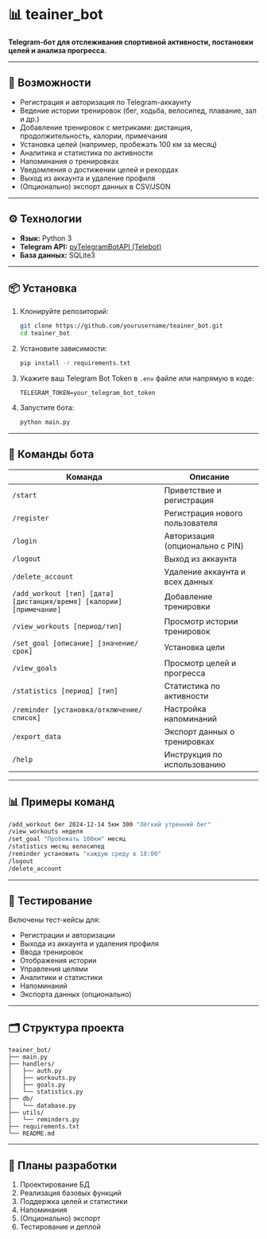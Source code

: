 # 📊 teainer_bot

**Telegram-бот для отслеживания спортивной активности, постановки целей и анализа прогресса.**

---

## 🚀 Возможности

- Регистрация и авторизация по Telegram-аккаунту  
- Ведение истории тренировок (бег, ходьба, велосипед, плавание, зал и др.)  
- Добавление тренировок с метриками: дистанция, продолжительность, калории, примечания  
- Установка целей (например, пробежать 100 км за месяц)  
- Аналитика и статистика по активности  
- Напоминания о тренировках  
- Уведомления о достижении целей и рекордах  
- Выход из аккаунта и удаление профиля  
- (Опционально) экспорт данных в CSV/JSON  

---

## ⚙️ Технологии

- **Язык:** Python 3  
- **Telegram API:** [pyTelegramBotAPI (Telebot)](https://github.com/eternnoir/pyTelegramBotAPI)  
- **База данных:** SQLite3  

---

## 📦 Установка

1. Клонируйте репозиторий:
   ```bash
   git clone https://github.com/yourusername/teainer_bot.git
   cd teainer_bot
   ```

2. Установите зависимости:
   ```bash
   pip install -r requirements.txt
   ```

3. Укажите ваш Telegram Bot Token в `.env` файле или напрямую в коде:
   ```env
   TELEGRAM_TOKEN=your_telegram_bot_token
   ```

4. Запустите бота:
   ```bash
   python main.py
   ```

---

## 📌 Команды бота

| Команда | Описание |
|--------|----------|
| `/start` | Приветствие и регистрация |
| `/register` | Регистрация нового пользователя |
| `/login` | Авторизация (опционально с PIN) |
| `/logout` | Выход из аккаунта |
| `/delete_account` | Удаление аккаунта и всех данных |
| `/add_workout [тип] [дата] [дистанция/время] [калории] [примечание]` | Добавление тренировки |
| `/view_workouts [период/тип]` | Просмотр истории тренировок |
| `/set_goal [описание] [значение/срок]` | Установка цели |
| `/view_goals` | Просмотр целей и прогресса |
| `/statistics [период] [тип]` | Статистика по активности |
| `/reminder [установка/отключение/список]` | Настройка напоминаний |
| `/export_data` | Экспорт данных о тренировках |
| `/help` | Инструкция по использованию |

---

## 📊 Примеры команд

```bash
/add_workout бег 2024-12-14 5км 300 "Лёгкий утренний бег"
/view_workouts неделя
/set_goal "Пробежать 100км" месяц
/statistics месяц велосипед
/reminder установить "каждую среду в 18:00"
/logout
/delete_account
```

---

## 🧪 Тестирование

Включены тест-кейсы для:

- Регистрации и авторизации
- Выхода из аккаунта и удаления профиля
- Ввода тренировок
- Отображения истории
- Управления целями
- Аналитики и статистики
- Напоминаний
- Экспорта данных (опционально)

---

## 🗂 Структура проекта

```
teainer_bot/
├── main.py
├── handlers/
│   ├── auth.py
│   ├── workouts.py
│   ├── goals.py
│   └── statistics.py
├── db/
│   └── database.py
├── utils/
│   └── reminders.py
├── requirements.txt
└── README.md
```

---

## 📌 Планы разработки

1. Проектирование БД  
2. Реализация базовых функций  
3. Поддержка целей и статистики  
4. Напоминания  
5. (Опционально) экспорт  
6. Тестирование и деплой  
